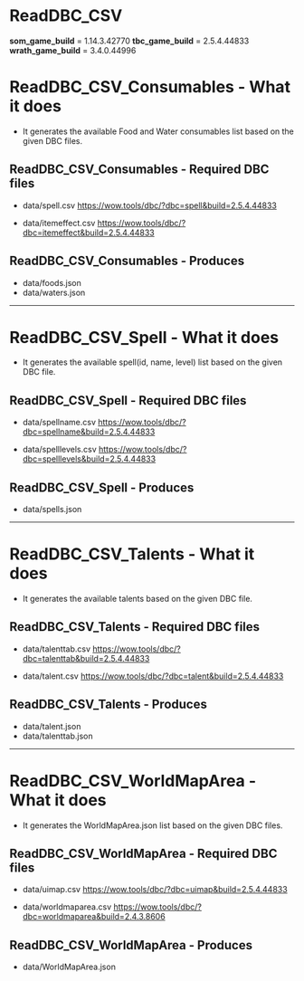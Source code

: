 # ReadDBC_CSV

**som_game_build** = 1.14.3.42770
**tbc_game_build** = 2.5.4.44833
**wrath_game_build** = 3.4.0.44996

# ReadDBC_CSV_Consumables - What it does
* It generates the available Food and Water consumables list based on the given DBC files.

## ReadDBC_CSV_Consumables - Required DBC files
* data/spell.csv
https://wow.tools/dbc/?dbc=spell&build=2.5.4.44833

* data/itemeffect.csv
https://wow.tools/dbc/?dbc=itemeffect&build=2.5.4.44833

## ReadDBC_CSV_Consumables - Produces
* data/foods.json
* data/waters.json


---
# ReadDBC_CSV_Spell - What it does
* It generates the available spell(id, name, level) list based on the given DBC file.

## ReadDBC_CSV_Spell - Required DBC files
* data/spellname.csv
https://wow.tools/dbc/?dbc=spellname&build=2.5.4.44833

* data/spelllevels.csv
https://wow.tools/dbc/?dbc=spelllevels&build=2.5.4.44833

## ReadDBC_CSV_Spell - Produces
* data/spells.json


---
# ReadDBC_CSV_Talents - What it does
* It generates the available talents based on the given DBC file.

## ReadDBC_CSV_Talents - Required DBC files
* data/talenttab.csv
https://wow.tools/dbc/?dbc=talenttab&build=2.5.4.44833

* data/talent.csv
https://wow.tools/dbc/?dbc=talent&build=2.5.4.44833

## ReadDBC_CSV_Talents - Produces
* data/talent.json
* data/talenttab.json


---
# ReadDBC_CSV_WorldMapArea - What it does
* It generates the WorldMapArea.json list based on the given DBC files.

## ReadDBC_CSV_WorldMapArea - Required DBC files
* data/uimap.csv
https://wow.tools/dbc/?dbc=uimap&build=2.5.4.44833

* data/worldmaparea.csv
https://wow.tools/dbc/?dbc=worldmaparea&build=2.4.3.8606

## ReadDBC_CSV_WorldMapArea - Produces
* data/WorldMapArea.json